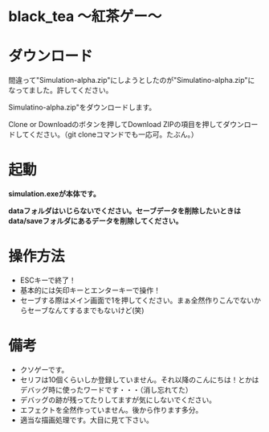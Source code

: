 # black_tea ～紅茶ゲー～
<h1>ダウンロード</h1>
<p>間違って"Simulation-alpha.zip"にしようとしたのが"Simulatino-alpha.zip"になってました。許してください。</p>
<p>Simulatino-alpha.zip"をダウンロードします。</p>
<p>Clone or Downloadのボタンを押してDownload ZIPの項目を押してダウンロードしてください。（git cloneコマンドでも一応可。たぶん。）</p>

<h1>起動</h1>
<p><b>simulation.exeが本体です。</b></p>
<p><b>dataフォルダはいじらないでください。セーブデータを削除したいときはdata/saveフォルダにあるデータを削除してください。</b></p>

<h1>操作方法</h1>
<ul>
  <li>ESCキーで終了！</li>
  <li>基本的には矢印キーとエンターキーで操作！</li>
  <li>セーブする際はメイン画面で1を押してください。まぁ全然作りこんでないからセーブなんてするまでもないけど(笑)</li>
</ul>

<h1>備考</h1>
<ul>
  <li>クソゲーです。</li>
  <li>セリフは10個くらいしか登録していません。それ以降のこんにちは！とかはデバッグ時に使ったワードです・・・（消し忘れてた）</li>
  <li>デバッグの跡が残ってたりしてますが気にしないでください。</li>
  <li>エフェクトを全然作っていません。後から作ります多分。</li>
  <li>適当な描画処理です。大目に見て下さい。</li>
</ul>

